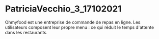 # PatriciaVecchio_3_17102021

Ohmyfood est une entreprise de commande de repas en ligne.
Les utilisateurs composent leur propre menu : ce qui réduit le temps d'attente dans les restaurants.
